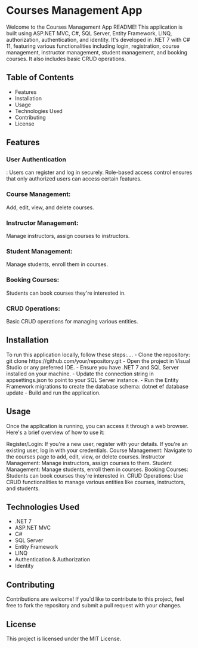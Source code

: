 <h1>Courses Management App</h1>
<p>Welcome to the Courses Management App README! This application is built using ASP.NET MVC, C#, SQL Server, Entity Framework, LINQ, authorization, authentication, and identity. It's developed in .NET 7 with C# 11, featuring various functionalities including login, registration, course management, instructor management, student management, and booking courses. It also includes basic CRUD operations.</p>

<h2>Table of Contents</h2>
<ul>
  <li>Features</li>
  <li>Installation</li>
  <li>Usage</li>
  <li>Technologies Used</li>
  <li>Contributing</li>
  <li>License</li>
</ul>








<h2>Features</h2>

<h3>User Authentication</h3>: Users can register and log in securely.
<h3Authorization:></h3> Role-based access control ensures that only authorized users can access certain features.
<h3>Course Management:</h3> Add, edit, view, and delete courses.
<h3>Instructor Management:</h3> Manage instructors, assign courses to instructors.
<h3>Student Management:</h3> Manage students, enroll them in courses.
<h3>Booking Courses:</h3> Students can book courses they're interested in.
<h3>CRUD Operations:</h3> Basic CRUD operations for managing various entities.

<h2>Installation</h2>
To run this application locally, follow these steps:....
- Clone the repository: git clone https://github.com/your/repository.git
- Open the project in Visual Studio or any preferred IDE.
- Ensure you have .NET 7 and SQL Server installed on your machine.
- Update the connection string in appsettings.json to point to your SQL Server instance.
- Run the Entity Framework migrations to create the database schema: dotnet ef database update
- Build and run the application.

<h2>Usage</h2>
Once the application is running, you can access it through a web browser. Here's a brief overview of how to use it:

Register/Login: If you're a new user, register with your details. If you're an existing user, log in with your credentials.
Course Management: Navigate to the courses page to add, edit, view, or delete courses.
Instructor Management: Manage instructors, assign courses to them.
Student Management: Manage students, enroll them in courses.
Booking Courses: Students can book courses they're interested in.
CRUD Operations: Use CRUD functionalities to manage various entities like courses, instructors, and students.

<h2>Technologies Used</h2>
<ul>
  <li>.NET 7</li>
  <li>ASP.NET MVC</li>
  <li>C#</li>
  <li>SQL Server</li>
  <li>Entity Framework</li>
  <li>LINQ</li>
  <li>Authentication & Authorization</li>
  <li>Identity</li>
</ul>

<h2>Contributing</h2>
Contributions are welcome! If you'd like to contribute to this project, feel free to fork the repository and submit a pull request with your changes.

<h2>License</h2>
This project is licensed under the MIT License.
